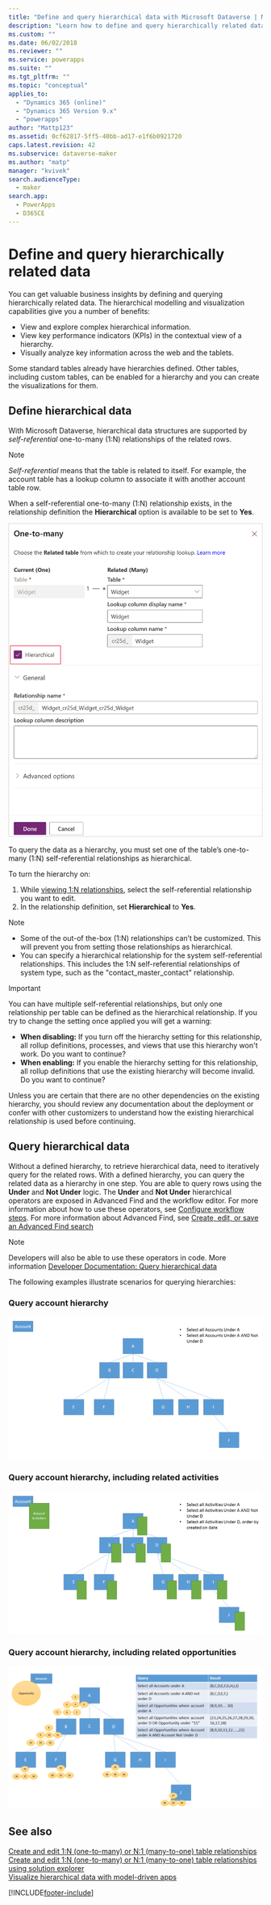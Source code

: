 ```yaml
---
title: "Define and query hierarchical data with Microsoft Dataverse | MicrosoftDocs"
description: "Learn how to define and query hierarchically related data"
ms.custom: ""
ms.date: 06/02/2018
ms.reviewer: ""
ms.service: powerapps
ms.suite: ""
ms.tgt_pltfrm: ""
ms.topic: "conceptual"
applies_to: 
  - "Dynamics 365 (online)"
  - "Dynamics 365 Version 9.x"
  - "powerapps"
author: "Mattp123"
ms.assetid: 0cf62817-5ff5-40bb-ad17-e1f6b0921720
caps.latest.revision: 42
ms.subservice: dataverse-maker
ms.author: "matp"
manager: "kvivek"
search.audienceType: 
  - maker
search.app: 
  - PowerApps
  - D365CE
---
```

# Define and query hierarchically related data



You can get valuable business insights by defining and querying hierarchically related data. The hierarchical modelling and visualization capabilities give you a number of benefits:  
  
- View and explore complex hierarchical information.  
- View key performance indicators (KPIs) in the contextual view of a hierarchy.  
- Visually analyze key information across the web and the tablets.  
  
Some standard tables already have hierarchies defined. Other tables, including custom tables, can be enabled for a hierarchy and you can create the visualizations for them. 

## Define hierarchical data

With Microsoft Dataverse, hierarchical data structures are supported by *self-referential* one-to-many (1:N) relationships of the related rows. 

> [!NOTE]
> *Self-referential* means that the table is related to itself. For example, the account table has a lookup column to associate it with another account table row.

When a self-referential one-to-many (1:N) relationship exists, in the relationship definition the **Hierarchical** option is available to be set to **Yes**.

![Hierarchical setting in relationship definition.](media/self-referential-relationship-widget.png)

To query the data as a hierarchy, you must set one of the table’s one-to-many (1:N) self-referential relationships as hierarchical. 

To turn the hierarchy on:  
  
1. While [viewing 1:N relationships](create-edit-1n-relationships-solution-explorer.md#view-table-relationships), select the self-referential relationship  you want to edit.
2. In the relationship definition, set **Hierarchical** to **Yes**.  
  
> [!NOTE]
> - Some of the out-of the-box (1:N) relationships can’t be customized. This will prevent you from setting those relationships as hierarchical.
> - You can specify a hierarchical relationship for the system self-referential relationships. This includes the 1:N self-referential relationships of system type,  such as the "contact_master_contact" relationship.  

> [!IMPORTANT]
> You can have multiple self-referential relationships, but only one relationship per table can be defined as the hierarchical relationship. If you try to change the setting once applied you will get a warning:
>
> - **When disabling:** If you turn off the hierarchy setting for this relationship, all rollup definitions, processes, and views that use this hierarchy won't work. Do you want to continue? 
> - **When enabling:** If you enable the hierarchy setting for this relationship, all rollup definitions that use the existing hierarchy will become invalid. Do you want to continue?
>
> Unless you are certain that there are no other dependencies on the existing hierarchy, you should review any documentation about the deployment or confer with other customizers to understand how the existing hierarchical relationship is used before continuing.

<a name="BKMK_Querydata"></a> 
  
## Query hierarchical data  

Without a defined hierarchy, to retrieve hierarchical data, need to iteratively query for the related rows. With a defined hierarchy, you can query the related data as a hierarchy in one step. You are able to query rows using the **Under** and **Not Under** logic. The **Under** and **Not Under** hierarchical operators are exposed in Advanced Find and the workflow editor. For more information about how to use these operators, see [Configure workflow steps](/flow/configure-workflow-steps#setting-conditions-for-workflow-actions). For more information about Advanced Find, see [Create, edit, or save an Advanced Find search](/dynamics365/customer-engagement/basics/save-advanced-find-search)  

> [!NOTE]
> Developers will also be able to use these operators in code. More information [Developer Documentation: Query hierarchical data](/dynamics365/customer-engagement/developer/org-service/query-hierarchical-data)
  
The following examples illustrate scenarios for querying hierarchies:  
  
### Query account hierarchy  
  
![Query accounts in the account hierarchy.](media/query-accounts.png)  
  
### Query account hierarchy, including related activities  
  
![Query account's related activities.](media/query-account-related-activities.png)  
  
###  Query account hierarchy, including related opportunities  
  
![Query account's related opportunities.](media/query-account-related-opportunities.png)  
  
## See also 
[Create and edit 1:N (one-to-many) or N:1 (many-to-one) table relationships](create-edit-1n-relationships.md)<br />
[Create and edit 1:N (one-to-many) or N:1 (many-to-one) table relationships using solution explorer](create-edit-1n-relationships-solution-explorer.md)<br />
[Visualize hierarchical data with model-driven apps](visualize-hierarchical-data.md)<br />


[!INCLUDE[footer-include](../../includes/footer-banner.md)]
